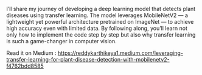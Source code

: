 I’ll share my journey of developing a deep learning model that detects plant diseases using transfer learning. The model leverages MobileNetV2 — a lightweight yet powerful architecture pretrained on ImageNet — to achieve high accuracy even with limited data. By following along, you’ll learn not only how to implement the code step by step but also why transfer learning is such a game-changer in computer vision.

Read it on Medium :
https://reddykarthikeya1.medium.com/leveraging-transfer-learning-for-plant-disease-detection-with-mobilenetv2-f4762bdd8585
